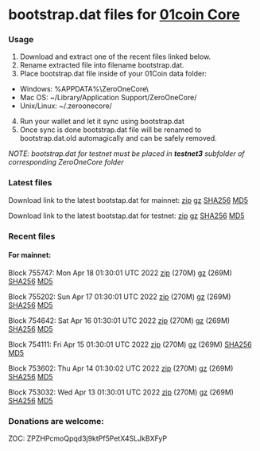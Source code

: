 # bootstrap.dat files for [01coin Core](https://01coin.io)

### Usage

1. Download and extract one of the recent files linked below.
2. Rename extracted file into filename bootstrap.dat.
3. Place bootstrap.dat file inside of your 01Coin data folder:
 - Windows: %APPDATA%\ZeroOneCore\
 - Mac OS: ~/Library/Application Support/ZeroOneCore/
 - Unix/Linux: ~/.zeroonecore/
4. Run your wallet and let it sync using bootstrap.dat
5. Once sync is done bootstrap.dat file will be renamed to bootstrap.dat.old automagically and can be safely removed.

_NOTE: bootstrap.dat for testnet must be placed in **testnet3** subfolder of corresponding ZeroOneCore folder_

### Latest files
Download link to the latest bootstap.dat for mainnet: [zip](https://files.01coin.io/mainnet/bootstrap.dat.zip) [gz](https://files.01coin.io/mainnet/bootstrap.dat.tar.gz) [SHA256](https://files.01coin.io/mainnet/sha256.txt) [MD5](https://files.01coin.io/mainnet/md5.txt)

Download link to the latest bootstap.dat for testnet: [zip](https://files.01coin.io/testnet/bootstrap.dat.zip) [gz](https://files.01coin.io/testnet/bootstrap.dat.tar.gz) [SHA256](https://files.01coin.io/testnet/sha256.txt) [MD5](https://files.01coin.io/testnet/md5.txt)

### Recent files

#### For mainnet:

Block 755747: Mon Apr 18 01:30:01 UTC 2022 [zip](https://files.01coin.io/mainnet/2022-04-18/bootstrap.dat.zip) (270M) [gz](https://files.01coin.io/mainnet/2022-04-18/bootstrap.dat.tar.gz) (269M) [SHA256](https://files.01coin.io/mainnet/2022-04-18/sha256.txt) [MD5](https://files.01coin.io/mainnet/2022-04-18/md5.txt)

Block 755202: Sun Apr 17 01:30:01 UTC 2022 [zip](https://files.01coin.io/mainnet/2022-04-17/bootstrap.dat.zip) (270M) [gz](https://files.01coin.io/mainnet/2022-04-17/bootstrap.dat.tar.gz) (269M) [SHA256](https://files.01coin.io/mainnet/2022-04-17/sha256.txt) [MD5](https://files.01coin.io/mainnet/2022-04-17/md5.txt)

Block 754642: Sat Apr 16 01:30:01 UTC 2022 [zip](https://files.01coin.io/mainnet/2022-04-16/bootstrap.dat.zip) (270M) [gz](https://files.01coin.io/mainnet/2022-04-16/bootstrap.dat.tar.gz) (269M) [SHA256](https://files.01coin.io/mainnet/2022-04-16/sha256.txt) [MD5](https://files.01coin.io/mainnet/2022-04-16/md5.txt)

Block 754111: Fri Apr 15 01:30:01 UTC 2022 [zip](https://files.01coin.io/mainnet/2022-04-15/bootstrap.dat.zip) (270M) [gz](https://files.01coin.io/mainnet/2022-04-15/bootstrap.dat.tar.gz) (269M) [SHA256](https://files.01coin.io/mainnet/2022-04-15/sha256.txt) [MD5](https://files.01coin.io/mainnet/2022-04-15/md5.txt)

Block 753602: Thu Apr 14 01:30:02 UTC 2022 [zip](https://files.01coin.io/mainnet/2022-04-14/bootstrap.dat.zip) (270M) [gz](https://files.01coin.io/mainnet/2022-04-14/bootstrap.dat.tar.gz) (269M) [SHA256](https://files.01coin.io/mainnet/2022-04-14/sha256.txt) [MD5](https://files.01coin.io/mainnet/2022-04-14/md5.txt)

Block 753032: Wed Apr 13 01:30:01 UTC 2022 [zip](https://files.01coin.io/mainnet/2022-04-13/bootstrap.dat.zip) (270M) [gz](https://files.01coin.io/mainnet/2022-04-13/bootstrap.dat.tar.gz) (269M) [SHA256](https://files.01coin.io/mainnet/2022-04-13/sha256.txt) [MD5](https://files.01coin.io/mainnet/2022-04-13/md5.txt)


### Donations are welcome:

ZOC: ZPZHPcmoQpqd3j9ktPf5PetX4SLJkBXFyP
